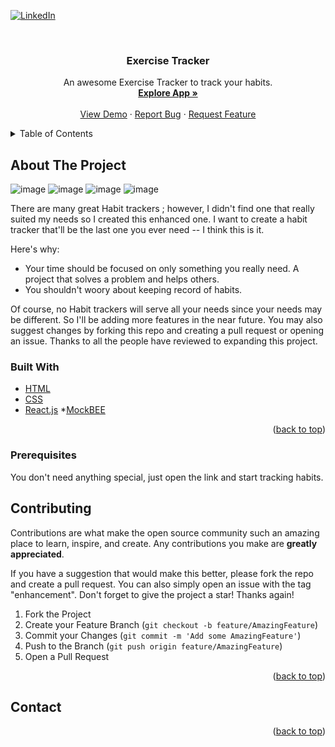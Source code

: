 <div id="top"></div>
<!--
*** Thanks for checking out my Project. If you have a suggestion
*** that would make this better, please fork the repo and create a pull request
*** or simply open an issue with the tag "enhancement".
*** Don't forget to give the project a star!
*** Thanks again! Now go create something AMAZING!
-->



<!-- PROJECT SHIELDS -->

[![LinkedIn][linkedin-shield]]()



<!-- PROJECT LOGO -->
<br />
<div align="center">
 
  <h3 align="center">Exercise Tracker</h3>

  <p align="center">
    An awesome Exercise Tracker to track your habits.
    <br />
    <a href="https://habitracker-app.netlify.app/"><strong>Explore App »</strong></a>
    <br />
    <br />
    <a href="https://habitracker-app.netlify.app/">View Demo</a>
    ·
    <a href="https://github.com/Divya70/habit-tracker/issues">Report Bug</a>
    ·
    <a href="https://github.com/Divya70/habit-tracker/pulls">Request Feature</a>
  </p>
</div>



<!-- TABLE OF CONTENTS -->
<details>
  <summary>Table of Contents</summary>
  <ol>
    <li>HomePage</li>
    <li>Login/Logout</li>
    <li>Sign Up</li>
    <li>Add/Edit/Delete Habits</li>
    <li>Archive/restore habits</li>
    <li>Pomodoro</li>
    <li>chart</li>
    <li>Motivational Quoates</li>
  </ol>
</details>



<!-- ABOUT THE PROJECT -->
## About The Project
![image](https://user-images.githubusercontent.com/66566437/179564598-d49d314a-a277-44e1-adfa-35a7590a173d.png)
![image](https://user-images.githubusercontent.com/66566437/179564818-850b0bf9-7a06-4f82-a62e-2acad39edd00.png)
![image](https://user-images.githubusercontent.com/66566437/179564982-a17bc36d-7aa7-4d13-86a0-eab6a4405e95.png)
![image](https://user-images.githubusercontent.com/66566437/179565152-6d32a0d2-5ae8-4711-a251-a49c84279d9e.png)



There are many great Habit trackers ; however, I didn't find one that really suited my needs so I created this enhanced one. I want to create a habit tracker that'll be the last one you ever need -- I think this is it.

Here's why:
* Your time should be focused on only something you really need. A project that solves a problem and helps others.
* You shouldn't woory about keeping record of habits.

Of course, no Habit trackers will serve all your needs since your needs may be different. So I'll be adding more features in the near future. You may also suggest changes by forking this repo and creating a pull request or opening an issue. Thanks to all the people have reviewed to expanding this project.



### Built With


* [HTML](https://www.w3schools.com/html/)
* [CSS](https://www.w3schools.com/css/)
* [React.js](https://reactjs.org/)
*[MockBEE](http://mockbee.netlify.app/docs)

<p align="right">(<a href="#top">back to top</a>)</p>





### Prerequisites

You don't need anything special, just open the link and start tracking habits.





<!-- ROADMAP -->

## Contributing

Contributions are what make the open source community such an amazing place to learn, inspire, and create. Any contributions you make are **greatly appreciated**.

If you have a suggestion that would make this better, please fork the repo and create a pull request. You can also simply open an issue with the tag "enhancement".
Don't forget to give the project a star! Thanks again!

1. Fork the Project
2. Create your Feature Branch (`git checkout -b feature/AmazingFeature`)
3. Commit your Changes (`git commit -m 'Add some AmazingFeature'`)
4. Push to the Branch (`git push origin feature/AmazingFeature`)
5. Open a Pull Request

<p align="right">(<a href="#top">back to top</a>)</p>



<!-- LICENSE -->


<!-- CONTACT -->
## Contact



<p align="right">(<a href="#top">back to top</a>)</p>




<!-- MARKDOWN LINKS & IMAGES -->


[linkedin-shield]: https://img.shields.io/badge/-LinkedIn-black.svg?style=for-the-badge&logo=linkedin&colorB=555
